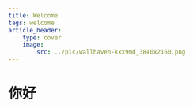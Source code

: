 ```yaml
---
title: Welcome
tags: welcome
article_header:
	type: cover
	image: 
		src: ../pic/wallhaven-kxx9md_3840x2160.png
---
```

# 你好
